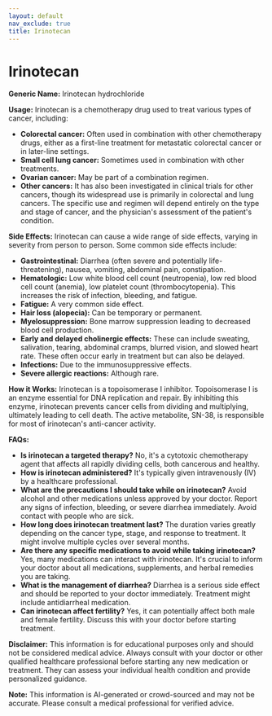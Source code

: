 ```yaml
---
layout: default
nav_exclude: true
title: Irinotecan
---
```


# Irinotecan

**Generic Name:** Irinotecan hydrochloride

**Usage:** Irinotecan is a chemotherapy drug used to treat various types of cancer, including:

* **Colorectal cancer:**  Often used in combination with other chemotherapy drugs, either as a first-line treatment for metastatic colorectal cancer or in later-line settings.
* **Small cell lung cancer:** Sometimes used in combination with other treatments.
* **Ovarian cancer:** May be part of a combination regimen.
* **Other cancers:**  It has also been investigated in clinical trials for other cancers, though its widespread use is primarily in colorectal and lung cancers.  The specific use and regimen will depend entirely on the type and stage of cancer, and the physician's assessment of the patient's condition.

**Side Effects:**  Irinotecan can cause a wide range of side effects, varying in severity from person to person.  Some common side effects include:

* **Gastrointestinal:** Diarrhea (often severe and potentially life-threatening), nausea, vomiting, abdominal pain, constipation.
* **Hematologic:** Low white blood cell count (neutropenia), low red blood cell count (anemia), low platelet count (thrombocytopenia).  This increases the risk of infection, bleeding, and fatigue.
* **Fatigue:**  A very common side effect.
* **Hair loss (alopecia):**  Can be temporary or permanent.
* **Myelosuppression:** Bone marrow suppression leading to decreased blood cell production.
* **Early and delayed cholinergic effects:** These can include sweating, salivation, tearing, abdominal cramps, blurred vision, and slowed heart rate.  These often occur early in treatment but can also be delayed.
* **Infections:** Due to the immunosuppressive effects.
* **Severe allergic reactions:** Although rare.

**How it Works:** Irinotecan is a topoisomerase I inhibitor.  Topoisomerase I is an enzyme essential for DNA replication and repair.  By inhibiting this enzyme, irinotecan prevents cancer cells from dividing and multiplying, ultimately leading to cell death.  The active metabolite, SN-38, is responsible for most of irinotecan's anti-cancer activity.

**FAQs:**

* **Is irinotecan a targeted therapy?** No, it's a cytotoxic chemotherapy agent that affects all rapidly dividing cells, both cancerous and healthy.
* **How is irinotecan administered?** It's typically given intravenously (IV) by a healthcare professional.
* **What are the precautions I should take while on irinotecan?** Avoid alcohol and other medications unless approved by your doctor. Report any signs of infection, bleeding, or severe diarrhea immediately.  Avoid contact with people who are sick.
* **How long does irinotecan treatment last?** The duration varies greatly depending on the cancer type, stage, and response to treatment. It might involve multiple cycles over several months.
* **Are there any specific medications to avoid while taking irinotecan?** Yes, many medications can interact with irinotecan.  It's crucial to inform your doctor about all medications, supplements, and herbal remedies you are taking.
* **What is the management of diarrhea?**  Diarrhea is a serious side effect and should be reported to your doctor immediately.  Treatment might include antidiarrheal medication.
* **Can irinotecan affect fertility?**  Yes, it can potentially affect both male and female fertility. Discuss this with your doctor before starting treatment.


**Disclaimer:** This information is for educational purposes only and should not be considered medical advice.  Always consult with your doctor or other qualified healthcare professional before starting any new medication or treatment.  They can assess your individual health condition and provide personalized guidance.


**Note:** This information is AI-generated or crowd-sourced and may not be accurate. Please consult a medical professional for verified advice.